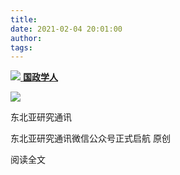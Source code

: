 ```yaml
---
title: 
date: 2021-02-04 20:01:00
author: 
tags: 
---
```



[ ![](/images/1220/1.png) **国政学人** ](javascript:;)

![](/images/1220/2.png)

东北亚研究通讯

东北亚研究通讯微信公众号正式启航 原创

阅读全文

